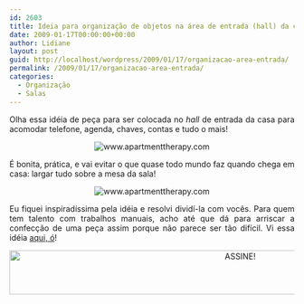 ```yaml
---
id: 2603
title: Ideia para organização de objetos na área de entrada (hall) da casa.
date: 2009-01-17T00:00:00+00:00
author: Lidiane
layout: post
guid: http://localhost/wordpress/2009/01/17/organizacao-area-entrada/
permalink: /2009/01/17/organizacao-area-entrada/
categories:
  - Organização
  - Salas
---
```

<p style="text-align: justify;">
  Olha essa idéia de peça para ser colocada no <em>hall </em>de entrada da casa para acomodar telefone, agenda, chaves, contas e tudo o mais!
</p>

<p style="text-align: center;">
  <img class="aligncenter" title="www.apartmenttherapy.com" src="http://www.apartmenttherapy.com/uimages/la/011409ikea-04.jpg/011409ikea-04.jpg" alt="www.apartmenttherapy.com" />
</p>

<p style="text-align: justify;">
  É bonita, prática, e vai evitar o que quase todo mundo faz quando chega em casa: largar tudo sobre a mesa da sala!
</p>

<p style="text-align: center;">
  <img class="aligncenter" title="www.apartmenttherapy.com" src="http://www.apartmenttherapy.com/uimages/la/011409ikea-01.jpg/011409ikea-01.jpg" alt="www.apartmenttherapy.com" />
</p>

<p style="text-align: justify;">
  Eu fiquei inspiradíssima pela idéia e resolvi dividí-la com vocês. Para quem tem talento com trabalhos manuais, acho até que dá para arriscar a confecção de uma peça assim porque não parece ser tão difícil. Vi essa idéia <a href="http://www.apartmenttherapy.com/la/diy/ikea-hack-paolas-entryway-organizer-073849" target="_blank">aqui, ó</a>!
</p>

<p align="center">
  <a href="http://feedburner.google.com/fb/a/mailverify?uri=blogBichaFemea&loc=en_US" target="_blank"><img class="alignnone size-full wp-image-10439" src="http://www.trololodemulher.com.br/blog/wp-content/uploads/2014/09/ASSINE.png" alt="ASSINE!" width="800" height="78" /></a>
</p>